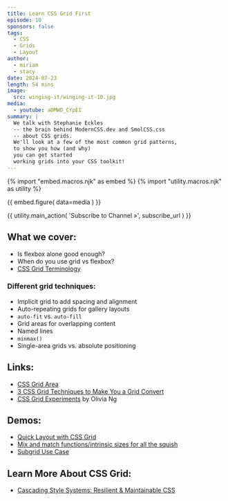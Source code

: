 ```yaml
---
title: Learn CSS Grid First
episode: 10
sponsors: false
tags:
  - CSS
  - Grids
  - Layout
author:
  - miriam
  - stacy
date: 2024-07-23
length: 54 mins
image:
  src: winging-it/winging-it-10.jpg
media:
  - youtube: aDMWD_CYpEI
summary: |
  We talk with Stephanie Eckles
  -- the brain behind ModernCSS.dev and SmolCSS.css
  -- about CSS grids.
  We'll look at a few of the most common grid patterns,
  to show you how (and why)
  you can get started
  working grids into your CSS toolkit!
---
```


{% import "embed.macros.njk" as embed %}
{% import "utility.macros.njk" as utility %}

{{ embed.figure(
  data=media
) }}

{{ utility.main_action(
  'Subscribe to Channel »',
  subscribe_url
) }}

## What we cover:
- Is flexbox alone good enough?
- When do you use grid vs flexbox?
- [CSS Grid Terminology](https://codepen.io/stacy/pen/ObmjeZ)

### Different grid techniques:
- Implicit grid to add spacing and alignment
- Auto-repeating grids for gallery layouts
- `auto-fit` vs. `auto-fill`
- Grid areas for overlapping content
- Named lines
- `minmax()`
- Single-area grids vs. absolute positioning

## Links:
- [CSS Grid Area](https://ishadeed.com/article/css-grid-area/)
- [3 CSS Grid Techniques to Make You a Grid Convert](https://moderncss.dev/3-css-grid-techniques-to-make-you-a-grid-convert/)
- [CSS Grid Experiments](https://codepen.io/collection/DQvYpQ)  by Olivia Ng

## Demos:
- [Quick Layout with CSS Grid](https://codepen.io/miriamsuzanne/pen/OJGVzbK)
- [Mix and match functions/intrinsic sizes for all the squish](https://codepen.io/miriamsuzanne/pen/wvKErbK)
- [Subgrid Use Case](https://codepen.io/miriamsuzanne/pen/jRdgLB)

## Learn More About CSS Grid:
- [Cascading Style Systems: Resilient & Maintainable CSS](https://smashingconf.com/online-workshops/workshops/modern-css-miriam-suzanne)
